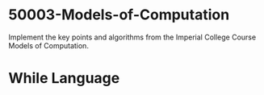 # 50003-Models-of-Computation
Implement the key points and algorithms from the Imperial College Course Models of Computation.  

# While Language

